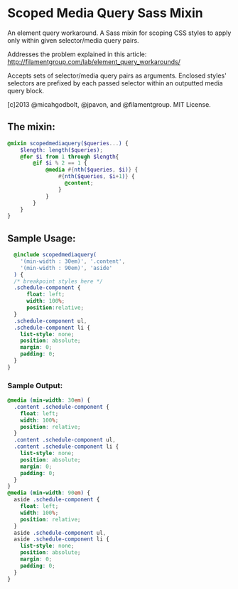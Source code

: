 Scoped Media Query Sass Mixin
==================

An element query workaround. A Sass mixin for scoping CSS styles to apply only within given selector/media query pairs.

Addresses the problem explained in this article: http://filamentgroup.com/lab/element_query_workarounds/

Accepts sets of selector/media query pairs as arguments. Enclosed styles' selectors are prefixed by each passed selector within an outputted media query block.

[c]2013 @micahgodbolt, @jpavon, and @filamentgroup. MIT License.


## The mixin:

``` scss
@mixin scopedmediaquery($queries...) {
    $length: length($queries);
    @for $i from 1 through $length{
        @if $i % 2 == 1 {
            @media #{nth($queries, $i)} {
                #{nth($queries, $i+1)} {
                  @content;
                }
            }
        }
    }
}
```

## Sample Usage:

``` scss
  @include scopedmediaquery(
    '(min-width : 30em)', '.content',
    '(min-width : 90em)', 'aside'
  ) {
  /* breakpoint styles here */
  .schedule-component {
      float: left; 
      width: 100%;
      position:relative; 
  }
  .schedule-component ul,
  .schedule-component li {
    list-style: none;
    position: absolute;
    margin: 0;
    padding: 0;
  }
}
```

### Sample Output:

``` css
@media (min-width: 30em) {
  .content .schedule-component {
    float: left;
    width: 100%;
    position: relative;
  }
  .content .schedule-component ul,
  .content .schedule-component li {
    list-style: none;
    position: absolute;
    margin: 0;
    padding: 0;
  }
}
@media (min-width: 90em) {
  aside .schedule-component {
    float: left;
    width: 100%;
    position: relative;
  }
  aside .schedule-component ul,
  aside .schedule-component li {
    list-style: none;
    position: absolute;
    margin: 0;
    padding: 0;
  }
}
```


